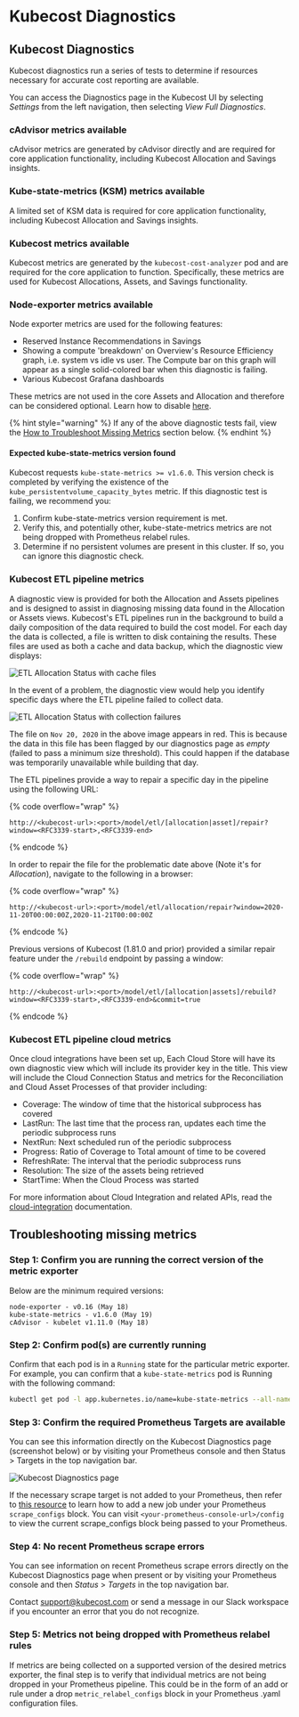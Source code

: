 # Kubecost Diagnostics

## Kubecost Diagnostics

Kubecost diagnostics run a series of tests to determine if resources necessary for accurate cost reporting are available.

You can access the Diagnostics page in the Kubecost UI by selecting _Settings_ from the left navigation, then selecting _View Full Diagnostics_.

### cAdvisor metrics available

cAdvisor metrics are generated by cAdvisor directly and are required for core application functionality, including Kubecost Allocation and Savings insights.

### Kube-state-metrics (KSM) metrics available

A limited set of KSM data is required for core application functionality, including Kubecost Allocation and Savings insights.

### Kubecost metrics available

Kubecost metrics are generated by the `kubecost-cost-analyzer` pod and are required for the core application to function. Specifically, these metrics are used for Kubecost Allocations, Assets, and Savings functionality.

### Node-exporter metrics available

Node exporter metrics are used for the following features:

* Reserved Instance Recommendations in Savings
* Showing a compute 'breakdown' on Overview's Resource Efficiency graph, i.e. system vs idle vs user. The Compute bar on this graph will appear as a single solid-colored bar when this diagnostic is failing.
* Various Kubecost Grafana dashboards

These metrics are not used in the core Assets and Allocation and therefore can be considered optional. Learn how to disable [here](https://docs.kubecost.com/using-kubecost/getting-started#using-an-existing-node-exporter).

{% hint style="warning" %}
If any of the above diagnostic tests fail, view the [How to Troubleshoot Missing Metrics](diagnostics.md#how-to-troubleshoot-missing-metrics) section below.
{% endhint %}

#### Expected kube-state-metrics version found

Kubecost requests `kube-state-metrics >= v1.6.0`. This version check is completed by verifying the existence of the `kube_persistentvolume_capacity_bytes` metric. If this diagnostic test is failing, we recommend you:

1. Confirm kube-state-metrics version requirement is met.
2. Verify this, and potentially other, kube-state-metrics metrics are not being dropped with Prometheus relabel rules.
3. Determine if no persistent volumes are present in this cluster. If so, you can ignore this diagnostic check.

### Kubecost ETL pipeline metrics

A diagnostic view is provided for both the Allocation and Assets pipelines and is designed to assist in diagnosing missing data found in the Allocation or Assets views. Kubecost's ETL pipelines run in the background to build a daily composition of the data required to build the cost model. For each day the data is collected, a file is written to disk containing the results. These files are used as both a cache and data backup, which the diagnostic view displays:

![ETL Allocation Status with cache files](/images/diagnostics-etl.png)

In the event of a problem, the diagnostic view would help you identify specific days where the ETL pipeline failed to collect data.

![ETL Allocation Status with collection failures](/images/diagnostics-etl-problem.png)

The file on `Nov 20, 2020` in the above image appears in red. This is because the data in this file has been flagged by our diagnostics page as _empty_ (failed to pass a minimum size threshold). This could happen if the database was temporarily unavailable while building that day.

The ETL pipelines provide a way to repair a specific day in the pipeline using the following URL:

{% code overflow="wrap" %}
```
http://<kubecost-url>:<port>/model/etl/[allocation|asset]/repair?window=<RFC3339-start>,<RFC3339-end>
```
{% endcode %}

In order to repair the file for the problematic date above (Note it's for _Allocation_), navigate to the following in a browser:

{% code overflow="wrap" %}
```
http://<kubecost-url>:<port>/model/etl/allocation/repair?window=2020-11-20T00:00:00Z,2020-11-21T00:00:00Z
```
{% endcode %}

Previous versions of Kubecost (1.81.0 and prior) provided a similar repair feature under the `/rebuild` endpoint by passing a window:

{% code overflow="wrap" %}
```
http://<kubecost-url>:<port>/model/etl/[allocation|assets]/rebuild?window=<RFC3339-start>,<RFC3339-end>&commit=true
```
{% endcode %}

### Kubecost ETL pipeline cloud metrics

Once cloud integrations have been set up, Each Cloud Store will have its own diagnostic view which will include its provider key in the title. This view will include the Cloud Connection Status and metrics for the Reconciliation and Cloud Asset Processes of that provider including:

* Coverage: The window of time that the historical subprocess has covered
* LastRun: The last time that the process ran, updates each time the periodic subprocess runs
* NextRun: Next scheduled run of the periodic subprocess
* Progress: Ratio of Coverage to Total amount of time to be covered
* RefreshRate: The interval that the periodic subprocess runs
* Resolution: The size of the assets being retrieved
* StartTime: When the Cloud Process was started

For more information about Cloud Integration and related APIs, read the [cloud-integration](cloud-integration.md) documentation.

## Troubleshooting missing metrics

### Step 1: Confirm you are running the correct version of the metric exporter

Below are the minimum required versions:

```
node-exporter - v0.16 (May 18)
kube-state-metrics - v1.6.0 (May 19)
cAdvisor - kubelet v1.11.0 (May 18)
```

### Step 2: Confirm pod(s) are currently running

Confirm that each pod is in a `Running` state for the particular metric exporter. For example, you can confirm that a `kube-state-metrics` pod is Running with the following command:

```bash
kubectl get pod -l app.kubernetes.io/name=kube-state-metrics --all-namespaces
```

### Step 3: Confirm the required Prometheus Targets are available

You can see this information directly on the Kubecost Diagnostics page (screenshot below) or by visiting your Prometheus console and then Status > Targets in the top navigation bar.

![Kubecost Diagnostics page](/images/diagnostics-prom-targets.png)

If the necessary scrape target is not added to your Prometheus, then refer to [this resource](https://prometheus.io/docs/prometheus/latest/configuration/configuration/#scrape\_config) to learn how to add a new job under your Prometheus `scrape_configs` block. You can visit `<your-prometheus-console-url>/config` to view the current scrape\_configs block being passed to your Prometheus.

### Step 4: No recent Prometheus scrape errors

You can see information on recent Prometheus scrape errors directly on the Kubecost Diagnostics page when present or by visiting your Prometheus console and then _Status_ > _Targets_ in the top navigation bar.

Contact support@kubecost.com or send a message in our Slack workspace if you encounter an error that you do not recognize.

### Step 5: Metrics not being dropped with Prometheus relabel rules

If metrics are being collected on a supported version of the desired metrics exporter, the final step is to verify that individual metrics are not being dropped in your Prometheus pipeline. This could be in the form of an add or rule under a drop `metric_relabel_configs` block in your Prometheus .yaml configuration files.
